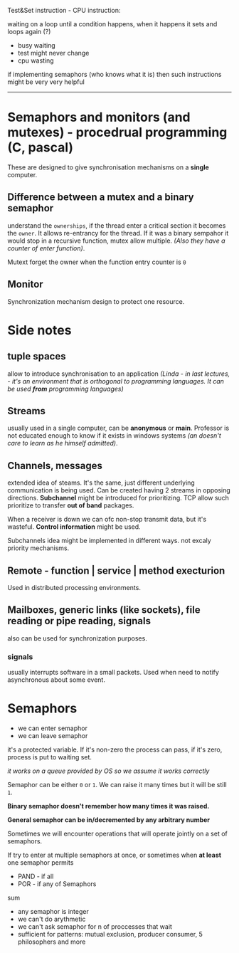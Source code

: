 Test&Set instruction - CPU instruction:

waiting on a loop until a condition happens, when it happens it sets and loops again (?)

- busy waiting
- test might never change 
- cpu wasting

if implementing semaphors (who knows what it is) then such instructions might be very very helpful

---

# Semaphors and monitors (and mutexes) - procedrual programming (C, pascal)

These are designed to give synchronisation mechanisms on a **single** computer.

## Difference between a **mutex** and a **binary semaphor**

understand the `ownerships`, if the thread enter a critical section it becomes the `owner`. It allows re-entrancy for the thread. If it was a binary sempahor it would stop in a recursive function, mutex allow multiple. *(Also they have a counter of enter function)*.

Mutext forget the owner when the function entry counter is `0`

## Monitor

Synchronization mechanism design to protect one resource. 

# Side notes

## tuple spaces
allow to introduce synchronisation to an application *(Linda - in last lectures, - it's an environment that is orthogonal to programming languages. It can be used **from** programming languages)*

## Streams
usually used in a single computer, can be **anonymous** or **main**. Professor is not educated enough to know if it exists in windows systems *(an doesn't care to learn as he himself admitted)*.

## Channels, messages

extended idea of steams. It's the same, just different underlying communication is being used. Can be created having 2 streams in opposing directions. **Subchannel** might be introduced for prioritizing. TCP allow such prioritize to transfer **out of band** packages.

When a receiver is down we can ofc non-stop transmit data, but it's wasteful. **Control information** might be used.

Subchannels idea might be implemented in different ways. not excaly priority mechanisms.

## Remote - function | service | method execturion

Used in distributed processing environments.

## Mailboxes, generic links (like sockets), file reading or pipe reading, signals

also can be used for synchronization purposes.

### signals

usually interrupts software in a small packets. Used when need to notify asynchronous about some event.

# Semaphors

- we can enter semaphor
- we can leave semaphor

it's a protected variable. If it's non-zero the process can pass, if it's zero, process is put to waiting set.

*it works on a queue provided by OS so we assume it works correctly*

Semaphor can be either `0` or `1`. We can raise it many times but it will be still `1`.

**Binary semaphor doesn't remember how many times it was raised.**

**General semaphor can be in/decremented by any arbitrary number**

Sometimes we will encounter operations that will operate jointly on a set of semaphors.

If try to enter at multiple semaphors at once, or sometimes when **at least** one semaphor permits
- PAND - if all
- POR - if any of Semaphors 

sum

- any semaphor is integer
- we can't do arythmetic
- we can't ask semaphor for n of proccesses that wait
- sufficient for patterns: mutual exclusion, producer consumer, 5 philosophers and more